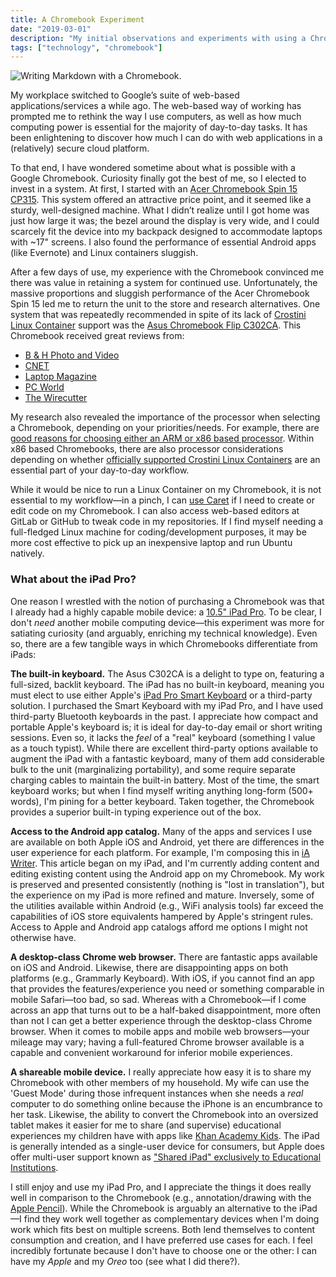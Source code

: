 ```yaml
---
title: A Chromebook Experiment
date: "2019-03-01"
description: "My initial observations and experiments with using a Chromebook in lieu of a conventional laptop."
tags: ["technology", "chromebook"]
---
```


![Writing Markdown with a Chromebook.](https://kmsmedia.s3.amazonaws.com/image/2019-03-01_a-chromebook-experiment-hero.jpg)

My workplace switched to Google’s suite of web-based applications/services a while ago. The web-based way of working has prompted me to rethink the way I use computers, as well as how much computing power is essential for the majority of day-to-day tasks. It has been enlightening to discover how much I can do with web applications in a (relatively) secure cloud platform.

To that end, I have wondered sometime about what is possible with a Google Chromebook. Curiosity finally got the best of me, so I elected to invest in a system. At first, I started with an [Acer Chromebook Spin 15 CP315][0]. This system offered an attractive price point, and it seemed like a sturdy, well-designed machine. What I didn’t realize until I got home was just how large it was; the bezel around the display is very wide, and I could scarcely fit the device into my backpack designed to accommodate laptops with ~17" screens. I also found the performance of essential Android apps (like Evernote) and Linux containers sluggish.

After a few days of use, my experience with the Chromebook convinced me there was value in retaining a system for continued use. Unfortunately, the massive proportions and sluggish performance of the Acer Chromebook Spin 15 led me to return the unit to the store and research alternatives. One system that was repeatedly recommended in spite of its lack of [Crostini Linux Container][1] support was the [Asus Chromebook Flip C302CA][2]. This Chromebook received great reviews from:

* [B & H Photo and Video][3]
* [CNET][4]
* [Laptop Magazine][5]
* [PC World][7]
* [The Wirecutter][8]

My research also revealed the importance of the processor when selecting a Chromebook, depending on your priorities/needs. For example, there are [good reasons for choosing either an ARM or x86 based processor][9]. Within x86 based Chromebooks, there are also processor considerations depending on whether [officially supported Crostini Linux Containers][10] are an essential part of your day-to-day workflow.

While it would be nice to run a Linux Container on my Chromebook, it is not essential to my workflow—in a pinch, I can [use Caret][11] if I need to create or edit code on my Chromebook. I can also access web-based editors at GitLab or GitHub to tweak code in my repositories. If I find myself needing a full-fledged Linux machine for coding/development purposes, it may be more cost effective to pick up an inexpensive laptop and run Ubuntu natively.

### What about the iPad Pro?

One reason I wrestled with the notion of purchasing a Chromebook was that I already had a highly capable mobile device: a [10.5" iPad Pro][12]. To be clear, I don't _need_ another mobile computing device—this experiment was more for satiating curiosity (and arguably, enriching my technical knowledge). Even so, there are a few tangible ways in which Chromebooks differentiate from iPads:

**The built-in keyboard.** The Asus C302CA is a delight to type on, featuring a full-sized, backlit keyboard. The iPad has no built-in keyboard, meaning you must elect to use either Apple's [iPad Pro Smart Keyboard][13] or a third-party solution. I purchased the Smart Keyboard with my iPad Pro, and I have used third-party Bluetooth keyboards in the past. I appreciate how compact and portable Apple's keyboard is; it is ideal for day-to-day email or short writing sessions. Even so, it lacks the _feel_ of a "real" keyboard (something I value as a touch typist). While there are excellent third-party options available to augment the iPad with a fantastic keyboard, many of them add considerable bulk to the unit (marginalizing portability), and some require separate charging cables to maintain the built-in battery. Most of the time, the smart keyboard works; but when I find myself writing anything long-form (500+ words), I'm pining for a better keyboard. Taken together, the Chromebook provides a superior built-in typing experience out of the box.

**Access to the Android app catalog.** Many of the apps and services I use are available on both Apple iOS and Android, yet there are differences in the user experience for each platform. For example, I'm composing this in [iA Writer][14]. This article began on my iPad, and I'm currently adding content and editing existing content using the Android app on my Chromebook. My work is preserved and presented consistently (nothing is "lost in translation"), but the experience on my iPad is more refined and mature. Inversely, some of the utilities available within Android (e.g., WiFi analysis tools) far exceed the capabilities of iOS store equivalents hampered by Apple's stringent rules. Access to Apple and Android app catalogs afford me options I might not otherwise have.

**A desktop-class Chrome web browser.** There are fantastic apps available on iOS and Android. Likewise, there are disappointing apps on both platforms (e.g., Grammarly Keyboard). With iOS, if you cannot find an app that provides the features/experience you need or something comparable in mobile Safari—too bad, so sad. Whereas with a Chromebook—if I come across an app that turns out to be a half-baked disappointment, more often than not I can get a better experience through the desktop-class Chrome browser. When it comes to mobile apps and mobile web browsers—your mileage may vary; having a full-featured Chrome browser available is a capable and convenient workaround for inferior mobile experiences.

**A shareable mobile device.** I really appreciate how easy it is to share my Chromebook with other members of my household. My wife can use the 'Guest Mode' during those infrequent instances when she needs a _real_ computer to do something online because the iPhone is an encumbrance to her task. Likewise, the ability to convert the Chromebook into an oversized tablet makes it easier for me to share (and supervise) educational experiences my children have with apps like [Khan Academy Kids][15]. The iPad is generally intended as a single-user device for consumers, but Apple does offer multi-user support known as ["Shared iPad" exclusively to Educational Institutions][16].

I still enjoy and use my iPad Pro, and I appreciate the things it does really well in comparison to the Chromebook (e.g., annotation/drawing with the [Apple Pencil][17]). While the Chromebook is arguably an alternative to the iPad—I find they work well together as complementary devices when I'm doing work which fits best on multiple screens. Both lend themselves to content consumption and creation, and I have preferred use cases for each. I feel incredibly fortunate because I don't have to choose one or the other: I can have my _Apple_ and my _Oreo_ too (see what I did there?). 

[0]: https://www.acer.com/ac/en/US/content/series/acerchromebookspin15cp315
[1]: https://chromium.googlesource.com/chromiumos/docs/+/master/containers_and_vms.md
[2]: https://www.asus.com/us/Laptops/ASUS-Chromebook-Flip-C302CA/
[3]: https://www.bhphotovideo.com/c/product/1304020-REG/asus_c302ca_dhm4_c302ca_64gb_chromebook.html
[4]: https://www.cnet.com/reviews/asus-chromebook-flip-c302ca-review/
[5]: https://www.laptopmag.com/reviews/laptops/asus-chromebook-flip-c302ca
[7]: https://www.pcworld.com/article/3196348/computers/asus-chromebook-flip-c302ca-review-a-versatile-laptop-with-lots-to-love.html
[8]: https://thewirecutter.com/reviews/best-chromebook/
[9]: https://www.howtogeek.com/180225/arm-vs.-intel-what-it-means-for-windows-chromebook-and-android-software-compatibility/
[10]: https://chromium.googlesource.com/chromiumos/docs/+/master/containers_and_vms.md#Hardware-Requirements
[11]: https://headmelted.com/coding-on-a-chromebook-84335cce96c8
[12]: https://everymac.com/systems/apple/ipad/specs/apple-ipad-pro-10-5-inch-wi-fi-only-specs.html
[13]: https://www.apple.com/smart-keyboard/
[14]: https://ia.net/writer
[15]: https://www.khanacademy.org/kids
[16]: https://www.apple.com/education/it/#get-right-materials
[17]: https://www.apple.com/apple-pencil/
